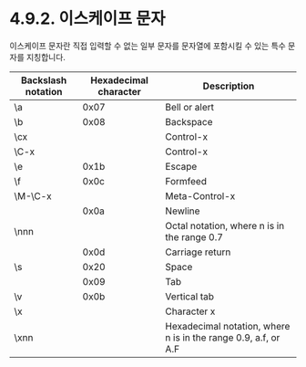 # 4.9.2. 이스케이프 문자

이스케이프 문자란 직접 입력할 수 없는 일부 문자를 문자열에 포함시킬 수 있는 특수 문자를 지칭합니다.

| Backslash notation | Hexadecimal character | Description                                                    |
| ------------------ | --------------------- | -------------------------------------------------------------- |
| \a                 | 0x07                  | Bell or alert                                                  |
| \b                 | 0x08                  | Backspace                                                      |
| \cx                |                       | Control-x                                                      |
| \C-x               |                       | Control-x                                                      |
| \e                 | 0x1b                  | Escape                                                         |
| \f                 | 0x0c                  | Formfeed                                                       |
| \M-\C-x            |                       | Meta-Control-x                                                 |
|                    | 0x0a                  | Newline                                                        |
| \nnn               |                       | Octal notation, where n is in the range 0.7                    |
|                    | 0x0d                  | Carriage return                                                |
| \s                 | 0x20                  | Space                                                          |
|                    | 0x09                  | Tab                                                            |
| \v                 | 0x0b                  | Vertical tab                                                   |
| \x                 |                       | Character x                                                    |
| \xnn               |                       | Hexadecimal notation, where n is in the range 0.9, a.f, or A.F |
